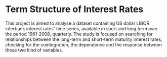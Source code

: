 # Term Structure of Interest Rates
This project is aimed to analyse a dataset containing US dollar LIBOR interbank interest rates' time series, available in short and long term over the period 1961-2008, quarterly. The study is focused on searching for relationships between the long-term and short-term maturity interest rates, checking for the cointegration, the dependence and the response between these two kind of variables.
